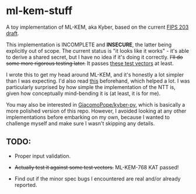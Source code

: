 # ml-kem-stuff

A toy implementation of ML-KEM, aka Kyber, based on the current [FIPS 203 draft](https://nvlpubs.nist.gov/nistpubs/FIPS/NIST.FIPS.203.ipd.pdf).

This implementation is INCOMPLETE and **INSECURE**, the latter being explicitly out of scope. The current status is "it looks like it works" - it's able to derive a shared secret, but I have no idea if it's doing it correctly. ~~I'll do some more rigorous testing later.~~ It passes [these test vectors](https://github.com/post-quantum-cryptography/KAT/tree/main/MLKEM) at least.

I wrote this to get my head around ML-KEM, and it's honestly a lot simpler than I was expecting. I'd also read [this](https://words.filippo.io/dispatches/kyber-math/) beforehand, which helped a lot. I was particularly surprised by how simple the implementation of the NTT is, given how conceptually mind-bending it is (at least, it is for me).

You may also be interested in [GiacomoPope/kyber-py](https://github.com/GiacomoPope/kyber-py), which is basically a more polished version of this repo. However, I avoided looking at any other implementations before embarking on my own, because I wanted to challenge myself and make sure I wasn't skipping any details.

## TODO:

- Proper input validation.

- ~~Actually test it against some test vectors.~~ ML-KEM-768 KAT passed!

- Find out if the minor spec bugs I encountered are real and/or already reported.